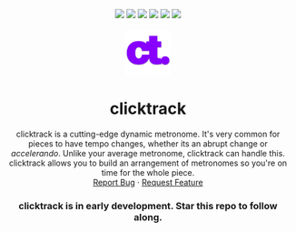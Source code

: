 <a name="readme-top"></a>

<div align="center">
  <img src="https://img.shields.io/github/contributors/arthurmatthew/clicktrack">
  <img src="https://img.shields.io/github/forks/arthurmatthew/clicktrack">
  <img src="https://img.shields.io/github/stars/arthurmatthew/clicktrack">
  <img src="https://img.shields.io/github/issues-pr/arthurmatthew/clicktrack">
  <img src="https://img.shields.io/github/issues/arthurmatthew/clicktrack">
  <img src="https://img.shields.io/github/license/arthurmatthew/clicktrack">
</div>


<br />
<div align="center">
<a href="https://github.com/arthurmatthew/clicktrack">
  <img src="/public/android-chrome-512x512.png" alt="Logo" width="80" height="80">
</a>

<h1 align="center">clicktrack</h1>

  <p align="center">
    clicktrack is a cutting-edge dynamic metronome. It's very common for pieces to have tempo changes, whether its an abrupt change or <i>accelerando</i>. Unlike your average metronome, clicktrack can handle this. clicktrack allows you to build an arrangement of metronomes so you're on time for the whole piece.
    <br />
    <a href="https://github.com/arthurmatthew/clicktrack/issues">Report Bug</a>
    ·
    <a href="https://github.com/arthurmatthew/clicktrack/issues">Request Feature</a>
  </p>
</div>

<h3 align="center">clicktrack is in early development. Star this repo to follow along.</h3>

